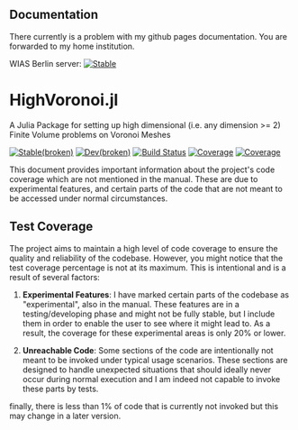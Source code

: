 ## Documentation
There currently is a problem with my github pages documentation. You are forwarded to my home institution.

WIAS Berlin server: [![Stable](https://img.shields.io/badge/docs-stable-blue.svg)](https://www.wias-berlin.de/people/heida/HighVoronoi.jl/index.html)

# HighVoronoi.jl
A Julia Package for setting up high dimensional (i.e. any dimension >= 2) Finite Volume problems on Voronoi Meshes

[![Stable(broken)](https://img.shields.io/badge/docs-stable-blue.svg)](https://martinheida.github.io/HighVoronoi.jl/dev/)
[![Dev(broken)](https://img.shields.io/badge/docs-dev-blue.svg)](https://martinheida.github.io/HighVoronoi.jl/dev/)
[![Build Status](https://github.com/martinheida/HighVoronoi.jl/actions/workflows/CI.yml/badge.svg?branch=main)](https://github.com/martinheida/HighVoronoi.jl/actions/workflows/CI.yml?query=branch%3Amain)
[![Coverage](https://codecov.io/gh/martinheida/HighVoronoi.jl/branch/main/graph/badge.svg)](https://codecov.io/gh/martinheida/HighVoronoi.jl)
[![Coverage](https://coveralls.io/repos/github/martinheida/HighVoronoi.jl/badge.svg?branch=main)](https://coveralls.io/github/martinheida/HighVoronoi.jl?branch=main)

This document provides important information about the project's code coverage which are not mentioned in the manual. These are due to experimental features, and certain parts of the code that are not meant to be accessed under normal circumstances.

## Test Coverage

The project aims to maintain a high level of code coverage to ensure the quality and reliability of the codebase. However, you might notice that the test coverage percentage is not at its maximum. This is intentional and is a result of several factors:

1. **Experimental Features**: I have marked certain parts of the codebase as "experimental", also in the manual. These features are in a testing/developing phase and might not be fully stable, but I include them in order to enable the user to see where it might lead to. As a result, the coverage for these experimental areas is only 20% or lower.

2. **Unreachable Code**: Some sections of the code are intentionally not meant to be invoked under typical usage scenarios. These sections are designed to handle unexpected situations that should ideally never occur during normal execution and I am indeed not capable to invoke these parts by tests.

finally, there is less than 1% of code that is currently not invoked but this may change in a later version. 
